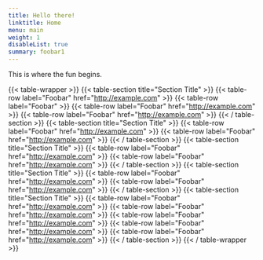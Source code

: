```yaml
---
title: Hello there!
linktitle: Home
menu: main
weight: 1
disableList: true
summary: foobar1
---
```


This is where the fun begins.

{{< table-wrapper >}}
    {{< table-section title="Section Title" >}}
        {{< table-row label="Foobar" href="http://example.com" >}}
        {{< table-row label="Foobar" >}}
        {{< table-row label="Foobar" href="http://example.com" >}}
        {{< table-row label="Foobar" href="http://example.com" >}}
    {{< / table-section >}}
    {{< table-section title="Section Title" >}}
        {{< table-row label="Foobar" href="http://example.com" >}}
        {{< table-row label="Foobar" href="http://example.com" >}}
    {{< / table-section >}}
    {{< table-section title="Section Title" >}}
        {{< table-row label="Foobar" href="http://example.com" >}}
        {{< table-row label="Foobar" href="http://example.com" >}}
    {{< / table-section >}}
    {{< table-section title="Section Title" >}}
        {{< table-row label="Foobar" href="http://example.com" >}}
        {{< table-row label="Foobar" href="http://example.com" >}}
    {{< / table-section >}}
    {{< table-section title="Section Title" >}}
        {{< table-row label="Foobar" href="http://example.com" >}}
        {{< table-row label="Foobar" href="http://example.com" >}}
        {{< table-row label="Foobar" href="http://example.com" >}}
        {{< table-row label="Foobar" href="http://example.com" >}}
        {{< table-row label="Foobar" href="http://example.com" >}}
    {{< / table-section >}}
{{< / table-wrapper >}}
